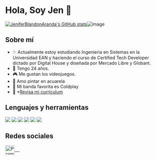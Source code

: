 # Hola, Soy Jen 👋

[![JeniferBlandonAranda's GitHub stats](https://github-readme-stats.vercel.app/api?username=JeniferBlandonAranda)](https://github.com/anuraghazra/github-readme-stats)![image](https://user-images.githubusercontent.com/81455607/149403344-d9929029-893c-4688-aa2c-a31a5a88b41e.png)


## Sobre mí
- ✨ Actualmente estoy estudiando Ingenieria en Sistemas en la Universidad EAN y haciendo el curso de Certified Tech Developer dictado por Digital House y diseñada por Mercado Libre y Globant.
- 💜  Tengo 24 años.
- 🎮  Me gustan los videojuegos.
- 🎨  Amo pintar en acuarela
- 🔅  Mi banda favorita es Coldplay
- 🌻 *[Revisa mi currículum](https://drive.google.com/file/d/1FeFsv2kb4FKzY3fce2UyxJ6TRwOqnYaR/view?usp=sharing)

## Lenguajes y herramientas 
<img src = "https://img.shields.io/badge/-HTML5-E34F26?style=flat&logo=html5&logoColor=white"> <img src = "https://img.shields.io/badge/-CSS3-1572B6?style=flat&logo=css3&logoColor=white"> <img src="https://img.shields.io/badge/-JavaScript-eed718?style=flat&logo=javascript&logoColor=ffffff"> <img src="https://img.shields.io/badge/-MySQL-F29111?style=flat&logo=mysql&logoColor=FFFFFF"> <img src="http://img.shields.io/badge/-Github-000000?style=flat&logo=github&logoColor=FFFFFF"> <img src="http://img.shields.io/badge/-VS%20Code-000000?style=for-the-badge&logo=Visual-studio-code&logoColor=blue">

## Redes sociales 

 <p>  <a href="https://www.linkedin.com/in/jenifer-bland%C3%B3n-85850013a/" target="blank">
  <img align="center" alt="Pramod's LinkedIn" width="30px" src="https://www.vectorlogo.zone/logos/linkedin/linkedin-icon.svg" /> &nbsp; &nbsp;
 </a> </p>

